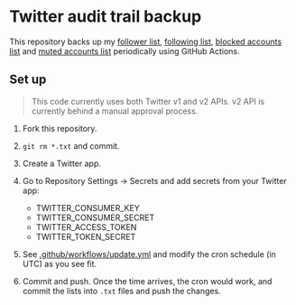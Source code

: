# Twitter audit trail backup

This repository backs up my
[follower list](followers.txt),
[following list](following.txt),
[blocked accounts list](blocked_accounts.txt) and
[muted accounts list](mutes.txt) periodically using GitHub Actions.

## Set up

> This code currently uses both Twitter v1 and v2 APIs. v2 API is currently
> behind a manual approval process.

1. Fork this repository.
1. `git rm *.txt` and commit.
1. Create a Twitter app.
1. Go to Repository Settings &rarr; Secrets and add secrets from your Twitter
   app:

   - TWITTER_CONSUMER_KEY
   - TWITTER_CONSUMER_SECRET
   - TWITTER_ACCESS_TOKEN
   - TWITTER_TOKEN_SECRET

1. See [.github/workflows/update.yml](/.github/workflows/update.yml) and modify
   the cron schedule (in UTC) as you see fit.

1. Commit and push. Once the time arrives, the cron would work, and commit
   the lists into `.txt` files and push the changes.
